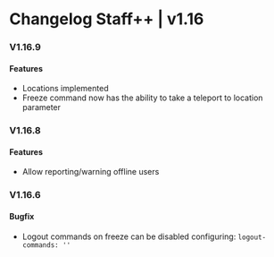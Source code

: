 # Changelog Staff++ | v1.16

### V1.16.9
#### Features
- Locations implemented
- Freeze command now has the ability to take a teleport to location parameter

### V1.16.8
#### Features
- Allow reporting/warning offline users

### V1.16.6
#### Bugfix
- Logout commands on freeze can be disabled configuring: `logout-commands: ''`


